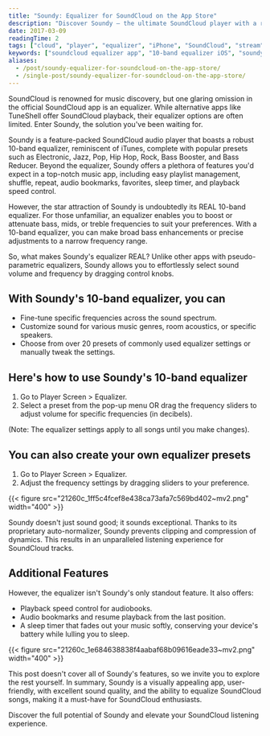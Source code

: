 ```yaml
---
title: "Soundy: Equalizer for SoundCloud on the App Store"
description: "Discover Soundy – the ultimate SoundCloud player with a real 10-band equalizer, presets, sleep timer, bookmarks, and playback speed control for iPhone."
date: 2017-03-09
readingTime: 2
tags: ["cloud", "player", "equalizer", "iPhone", "SoundCloud", "stream", "Chromecast"]
keywords: ["soundcloud equalizer app", "10-band equalizer iOS", "soundy soundcloud player", "music app with presets", "equalizer for iPhone", "playback speed soundcloud", "soundcloud app with sleep timer"]
aliases:
  - /post/soundy-equalizer-for-soundcloud-on-the-app-store/
  - /single-post/soundy-equalizer-for-soundcloud-on-the-app-store/
---
```


SoundCloud is renowned for music discovery, but one glaring omission in the official SoundCloud app is an equalizer. While alternative apps like TuneShell offer SoundCloud playback, their equalizer options are often limited. Enter Soundy, the solution you've been waiting for.

Soundy is a feature-packed SoundCloud audio player that boasts a robust 10-band equalizer, reminiscent of iTunes, complete with popular presets such as Electronic, Jazz, Pop, Hip Hop, Rock, Bass Booster, and Bass Reducer. Beyond the equalizer, Soundy offers a plethora of features you'd expect in a top-notch music app, including easy playlist management, shuffle, repeat, audio bookmarks, favorites, sleep timer, and playback speed control.

However, the star attraction of Soundy is undoubtedly its REAL 10-band equalizer. For those unfamiliar, an equalizer enables you to boost or attenuate bass, mids, or treble frequencies to suit your preferences. With a 10-band equalizer, you can make broad bass enhancements or precise adjustments to a narrow frequency range.

So, what makes Soundy's equalizer REAL? Unlike other apps with pseudo-parametric equalizers, Soundy allows you to effortlessly select sound volume and frequency by dragging control knobs.

## With Soundy's 10-band equalizer, you can

- Fine-tune specific frequencies across the sound spectrum.
- Customize sound for various music genres, room acoustics, or specific speakers.
- Choose from over 20 presets of commonly used equalizer settings or manually tweak the settings.

## Here's how to use Soundy's 10-band equalizer

1. Go to Player Screen > Equalizer.
2. Select a preset from the pop-up menu OR drag the frequency sliders to adjust volume for specific frequencies (in decibels).

(Note: The equalizer settings apply to all songs until you make changes).

## You can also create your own equalizer presets

1. Go to Player Screen > Equalizer.
2. Adjust the frequency settings by dragging sliders to your preference.

{{< figure src="21260c_1ff5c4fcef8e438ca73afa7c569bd402~mv2.png" width="400" >}}

Soundy doesn't just sound good; it sounds exceptional. Thanks to its proprietary auto-normalizer, Soundy prevents clipping and compression of dynamics. This results in an unparalleled listening experience for SoundCloud tracks.

## Additional Features

However, the equalizer isn't Soundy's only standout feature. It also offers:

- Playback speed control for audiobooks.
- Audio bookmarks and resume playback from the last position.
- A sleep timer that fades out your music softly, conserving your device's battery while lulling you to sleep.

{{< figure src="21260c_1e684638838f4aabaf68b09616eade33~mv2.png" width="400" >}}

This post doesn't cover all of Soundy's features, so we invite you to explore the rest yourself. In summary, Soundy is a visually appealing app, user-friendly, with excellent sound quality, and the ability to equalize SoundCloud songs, making it a must-have for SoundCloud enthusiasts.

Discover the full potential of Soundy and elevate your SoundCloud listening experience.

